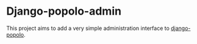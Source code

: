 Django-popolo-admin
===================
This project aims to add a very simple administration interface to [django-popolo](https://github.com/openpolis/django-popolo).
